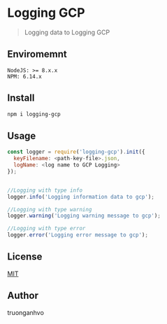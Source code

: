 # Logging GCP

> Logging data to Logging GCP

## Enviromemnt
``` 
NodeJS: >= 8.x.x
NPM: 6.14.x 
```


## Install

```bash
npm i logging-gcp
```

## Usage

```javascript
const logger = require('logging-gcp').init({
  keyFilename: <path-key-file>.json,
  logName: <log name to GCP Logging>
});


//Logging with type info
logger.info('Logging information data to gcp');

//Logging with type warning
logger.warning('Logging warning message to gcp');

//Logging with type error
logger.error('Logging error message to gcp');
 ```

## License 
[MIT](http://vjpr.mit-license.org)

[npm-image]: https://img.shields.io/npm/v/live-xxx.svg
[npm-url]: https://npmjs.org/package/live-xxx
[travis-image]: https://img.shields.io/travis/live-js/live-xxx/master.svg
[travis-url]: https://travis-ci.org/live-js/live-xxx
[coveralls-image]: https://img.shields.io/coveralls/live-js/live-xxx/master.svg
[coveralls-url]: https://coveralls.io/r/live-js/live-xxx?branch=master

## Author
truonganhvo